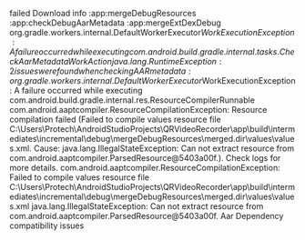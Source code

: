 failed
Download info
:app:mergeDebugResources
:app:checkDebugAarMetadata
:app:mergeExtDexDebug
org.gradle.workers.internal.DefaultWorkerExecutor$WorkExecutionException: A failure occurred while executing com.android.build.gradle.internal.tasks.CheckAarMetadataWorkAction
java.lang.RuntimeException: 2 issues were found when checking AAR metadata:
org.gradle.workers.internal.DefaultWorkerExecutor$WorkExecutionException: A failure occurred while executing com.android.build.gradle.internal.res.ResourceCompilerRunnable
com.android.aaptcompiler.ResourceCompilationException: Resource compilation failed (Failed to compile values resource file C:\Users\Protech\AndroidStudioProjects\QRVideoRecorder\app\build\intermediates\incremental\debug\mergeDebugResources\merged.dir\values\values.xml. Cause: java.lang.IllegalStateException: Can not extract resource from com.android.aaptcompiler.ParsedResource@5403a00f.). Check logs for more details.
com.android.aaptcompiler.ResourceCompilationException: Failed to compile values resource file C:\Users\Protech\AndroidStudioProjects\QRVideoRecorder\app\build\intermediates\incremental\debug\mergeDebugResources\merged.dir\values\values.xml
java.lang.IllegalStateException: Can not extract resource from com.android.aaptcompiler.ParsedResource@5403a00f.
Aar Dependency compatibility issues
